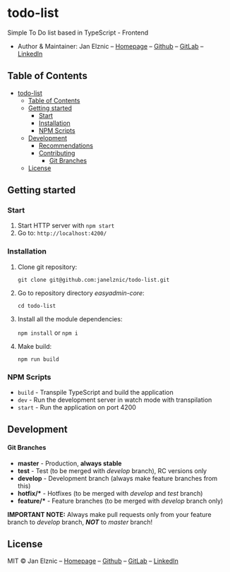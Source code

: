 # todo-list
Simple To Do list based in TypeScript - Frontend

* Author & Maintainer: Jan Elznic – [Homepage](https://janelznic.cz) – [Github](https://github.com/janelznic) – [GitLab](https://gitlab.elznic.net/janelznic) – [LinkedIn](https://linkedin.com/in/janelznic/)


## Table of Contents
- [todo-list](#todo-list)
  - [Table of Contents](#table-of-contents)
  - [Getting started](#getting-started)
    - [Start](#start)
    - [Installation](#installation)
    - [NPM Scripts](#npm-scripts)
  - [Development](#development)
    - [Recommendations](#recommendations)
    - [Contributing](#contributing)
      - [Git Branches](#git-branches)
  - [License](#license)

## Getting started

### Start
1. Start HTTP server with `npm start`
2. Go to: `http://localhost:4200/`


### Installation

1. Clone git repository:

   `git clone git@github.com:janelznic/todo-list.git`


2. Go to repository directory *easyadmin-core*:

   `cd todo-list`


3. Install all the module dependencies:

   `npm install` or `npm i`


4. Make build:

   `npm run build`



### NPM Scripts
- `build` - Transpile TypeScript and build the application
- `dev` - Run the development server in watch mode with transpilation
- `start` - Run the application on port 4200



## Development

#### Git Branches
* __master__ - Production, __always stable__
* __test__ - Test (to be merged with *develop* branch), RC versions only
* __develop__ - Development branch (always make feature branches from this)
* __hotfix/*__ - Hotfixes (to be merged with *develop* and *test* branch)
* __feature/*__ - Feature branches (to be merged with *develop* branch only)

__IMPORTANT NOTE:__ Always make pull requests only from your feature branch to *develop* branch, ***NOT*** to *master* branch!


## License

MIT © Jan Elznic – [Homepage](https://janelznic.cz) – [Github](https://github.com/janelznic) – [GitLab](https://gitlab.elznic.net/janelznic) – [LinkedIn](https://linkedin.com/in/janelznic/)
